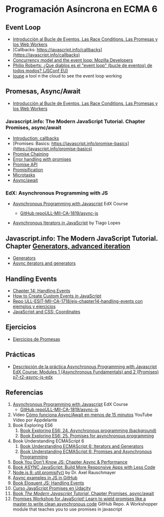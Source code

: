 # Programación Asíncrona en ECMA 6


## Event Loop

* [Introducción al Bucle de Eventos, Las Race Conditions, Las Promesas y los Web Workers](../tema1-introduccion/practicas/p2-t1-c3-file-system/event-loop/)
* [Callbacks: https://javascript.info/callbacks](https://javascript.info/callbacks)
* [Concurrency model and the event loop: Mozilla Developers](https://developer.mozilla.org/en-US/docs/Web/JavaScript/EventLoop)
* [Philip Roberts: ¿Que diablos es el "event loop" (bucle de eventos) de todos modos? (JSConf EU)](https://www.youtube.com/watch?v=8aGhZQkoFbQ)
* [loupe](http://latentflip.com/loupe/?code=JC5vbignYnV0dG9uJywgJ2NsaWNrJywgZnVuY3Rpb24gb25DbGljaygpIHsKICAgIHNldFRpbWVvdXQoZnVuY3Rpb24gdGltZXIoKSB7CiAgICAgICAgY29uc29sZS5sb2coJ1lvdSBjbGlja2VkIHRoZSBidXR0b24hJyk7ICAgIAogICAgfSwgMjAwMCk7Cn0pOwoKY29uc29sZS5sb2coIkhpISIpOwoKc2V0VGltZW91dChmdW5jdGlvbiB0aW1lb3V0KCkgewogICAgY29uc29sZS5sb2coIkNsaWNrIHRoZSBidXR0b24hIik7Cn0sIDUwMDApOwoKY29uc29sZS5sb2coIldlbGNvbWUgdG8gbG91cGUuIik7!!!PGJ1dHRvbj5DbGljayBtZSE8L2J1dHRvbj4%3D) a tool n the cloud to see the event loop working


## Promesas, Async/Await

* [Introducción al Bucle de Eventos, Las Race Conditions, Las Promesas y los Web Workers](../tema1-introduccion/practicas/p2-t1-c3-file-system/event-loop/)

### Javascript.info: The Modern JavaScript Tutorial. Chapter Promises, async/await

* [Introduction: callbacks](https://javascript.info/callbacks)
* [Promises: Basics: https://javascript.info/promise-basics](https://javascript.info/promise-basics)
* [Promise Chaining](https://javascript.info/promise-chaining)
* [Error handling with promises](https://javascript.info/promise-error-handling)
* [Promise API](https://javascript.info/promise-api)
* [Promisification](https://javascript.info/promisify)
* [Microtasks](https://javascript.info/microtask-queue)
* [Async/await](https://javascript.info/async-await)

### EdX: Asynchronous Programming with JS

* [Asynchronous Programming with Javascript](https://courses.edx.org/courses/course-v1:Microsoft+DEV234x+1T2018a/course/) EdX Course
    * [GitHub repoULL-MII-CA-1819/async-js](https://github.com/ULL-MII-CA-1819/async-js)

* [Asynchronous Iterators in JavaScript](https://www.codementor.io/tiagolopesferreira/asynchronous-iterators-in-javascript-jl1yg8la1) by Tiago Lopes

## Javascript.info: The Modern JavaScript Tutorial. Chapter [Generators, advanced iteration](https://javascript.info/generators-iterators)

*   [Generators](https://javascript.info/generators)
*   [Async iterators and generators](https://javascript.info/async-iterators-generators)

## Handling Events

* [Chapter 14: Handling Events](http://eloquentjavascript.net/14_event.html)
* [How to Create Custom Events in JavaScript](https://www.sitepoint.com/javascript-custom-events/)
* [Repo ULL-ESIT-MII-CA-1718/ejs-chapter14-handling-events con ejemplos y ejercicios](https://github.com/ULL-ESIT-MII-CA-1718/ejs-chapter14-handling-events)
* [JavaScript and CSS: Coordinates](https://javascript.info/coordinates)


## Ejercicios

* [Ejercicios de Promesas](https://github.com/ULL-MII-SYTWS-1920/ull-mii-sytws-1920.github.io/tree/master/tema2-async/exercises/promises)

## Prácticas

* [Descripción de la práctica Asynchronous Programming with Javascript EdX Course: Modules 1 (Asynchronous Fundamentals) and 2 (Promises) p7-t2-async-js-edx](practicas/p7-t2-async-js-edx)

## Referencias

1. [Asynchronous Programming with Javascript](https://courses.edx.org/courses/course-v1:Microsoft+DEV234x+1T2018a/course/) EdX Course
    * [GitHub repoULL-MII-CA-1819/async-js](https://github.com/ULL-MII-CA-1819/async-js)
2. Vídeo [Cómo funciona Async/Await en menos de 15 minutos](https://youtu.be/u2axmPnxUoo) YouTube Vídeo por Appdelante
2. Book Exploring ES6
    1. [Book Exploring ES6: 24. Asynchronous programming (background) ](http://exploringjs.com/es6/ch_async.html)
    2. [Book Exploring ES6: 25. Promises for asynchronous programming](http://exploringjs.com/es6/ch_promises.html)
3. Book Understanding ECMAScript 6
    1. [Book Understanding ECMAScript 6: Iterators and Generators](https://leanpub.com/understandinges6/read#leanpub-auto-iterators-and-generators)
    2. [Book Understanding ECMAScript 6: Promises and Asynchronous Programming](https://leanpub.com/understandinges6/read#leanpub-auto-promises-and-asynchronous-programming)
7. [Book You Don't Know JS: Chapter Async & Performance](https://github.com/getify/You-Dont-Know-JS/blob/master/async%20&%20performance/README.md#you-dont-know-js-async--performance)
8. [Book ASYNC JavaScript: Build More Responsive Apps with Less Code](https://github.com/tain335/tain335/blob/master/books/Async%20JavaScript%20Build%20More%20Responsive%20Apps%20with%20Less%20Code.pdf)
9. [Node.js 8: util.promisify()](http://2ality.com/2017/05/util-promisify.html) by Dr. Axel Rauschmayer 
2. [Async examples in JS in GitHub](https://github.com/search?utf8=%E2%9C%93&q=async-examples+language%3Ajavascript&type=Repositories) 
6. [Book Eloquent JS: Handling Events](http://eloquentjavascript.net/14_event.html)
10. [Curso JavaScript Promises en Udacity](https://classroom.udacity.com/courses/ud898)
10. [Book *The Modern Javascript Tutorial*. Chapter Promises, async/await](https://javascript.info/async)
10. [Promises Workshop for JavaScript! Learn to wield promises like a master to write clean asynchronous code](https://github.com/stevekane/promise-it-wont-hurt) GitHub Repo. A Workshopper module that teaches you to use promises in javascript
